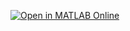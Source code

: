 [![Open in MATLAB Online](https://www.mathworks.com/images/responsive/global/open-in-matlab-online.svg)](https://matlab.mathworks.com/open/github/v1?repo=francesca-for/Modelling_and_simulation_of_mechatronic_systems)
